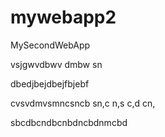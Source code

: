 # mywebapp2
MySecondWebApp

vsjgwvdbwv dmbw sn

dbedjbejdbejfbjebf


cvsvdmvsmncsncb sn,c n,s c,d cn,

sbcdbcndbcnbdncbdnmcbd
